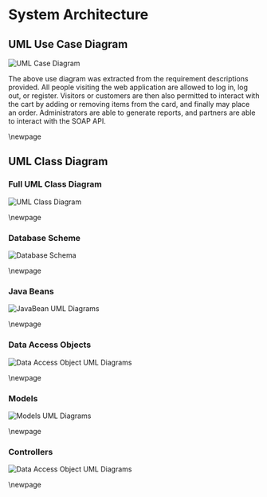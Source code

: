 # System Architecture

## UML Use Case Diagram
![UML Case Diagram](resources/uml-use-case.png)

The above use diagram was extracted from the requirement descriptions provided. All people visiting the web application are allowed to log in, log out, or register. Visitors or customers are then also permitted to interact with the cart by adding or removing items from the card, and finally may place an order. Administrators are able to generate reports, and partners are able to interact with the SOAP API.

\newpage

## UML Class Diagram

### Full UML Class Diagram
![UML Class Diagram](resources/uml-class.png)

\newpage

### Database Scheme

![Database Schema](resources/database-schema.png)

\newpage

### Java Beans

![JavaBean UML Diagrams](resources/class-diagrams/Beans.png)

\newpage

### Data Access Objects

![Data Access Object UML Diagrams](resources/class-diagrams/DataAccessObjects.png)

\newpage

### Models

![Models UML Diagrams](resources/class-diagrams/Models.png)  

\newpage

### Controllers

![Data Access Object UML Diagrams](resources/class-diagrams/Controllers.png)

\newpage

